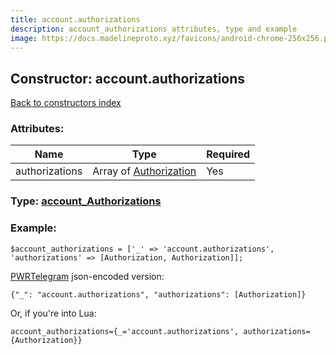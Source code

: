 ```yaml
---
title: account.authorizations
description: account_authorizations attributes, type and example
image: https://docs.madelineproto.xyz/favicons/android-chrome-256x256.png
---
```

## Constructor: account.authorizations  
[Back to constructors index](index.md)



### Attributes:

| Name     |    Type       | Required |
|----------|---------------|----------|
|authorizations|Array of [Authorization](../types/Authorization.md) | Yes|



### Type: [account\_Authorizations](../types/account_Authorizations.md)


### Example:

```
$account_authorizations = ['_' => 'account.authorizations', 'authorizations' => [Authorization, Authorization]];
```  

[PWRTelegram](https://pwrtelegram.xyz) json-encoded version:

```
{"_": "account.authorizations", "authorizations": [Authorization]}
```


Or, if you're into Lua:  


```
account_authorizations={_='account.authorizations', authorizations={Authorization}}

```


